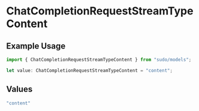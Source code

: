 # ChatCompletionRequestStreamTypeContent

## Example Usage

```typescript
import { ChatCompletionRequestStreamTypeContent } from "sudo/models";

let value: ChatCompletionRequestStreamTypeContent = "content";
```

## Values

```typescript
"content"
```